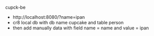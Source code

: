 cupck-be

- http://localhost:8080/?name=ipan
- cr8 local db with db name cupcake and table person
- then add manually data with field name = name and value = ipan